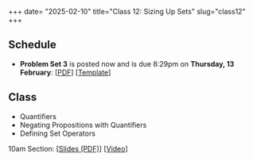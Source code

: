 +++
date= "2025-02-10"
title="Class 12: Sizing Up Sets"
slug="class12"
+++

## Schedule

- **Problem Set 3** is posted now and is due 8:29pm on
**Thursday, 13 February**: [[PDF](/docs/ps3.pdf)] [[Template](https://www.overleaf.com/read/tcvjnjjpmjrr#db92dc)]

## Class

- Quantifiers
- Negating Propositions with Quantifiers
- Defining Set Operators

10am Section: [[Slides (PDF)](https://www.dropbox.com/scl/fi/7fnnoonbk1vxi0lh3nzs9/cs2120-class12-dave.pdf?rlkey=agf7e3q29dxc5qeb7ks8v2nin&dl=0)] [[Video](https://uva.hosted.panopto.com/Panopto/Pages/Viewer.aspx?id=379af453-3b41-4ba8-8d3b-b27d00f704a1)]  
<!-- 2pm Section: [[Slides (PDF)](https://www.dropbox.com/scl/fi/eif5nudimz7jz52op39j6/cs2120-class11-dave2.pdf?rlkey=xi2ghl018z0wij90wmgdpyxvd&dl=0)] [[Video](https://uva.hosted.panopto.com/Panopto/Pages/Viewer.aspx?id=b133cdd4-14c3-4039-aa58-b27d01391293)]

-->

